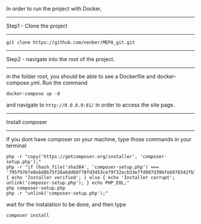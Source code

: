In order to run the project with Docker,

*****
Step1 - Clone the project
*****
```
git clone https://github.com/nenber/MEPA_git.git

```
****
Step2 - navigate into the root of the project.
****

in the folder root, you should be able to see a Dockerfile and docker-compose.yml.
Run the command 
```
docker-compose up -d
```
and navigate to ``` http://0.0.0.0:81/ ``` in order to access the site page.



**** 
Install composer
****

If you dont have composer on your machine, type those commands in your terminal
````
php -r "copy('https://getcomposer.org/installer', 'composer-setup.php');"
php -r "if (hash_file('sha384', 'composer-setup.php') === '795f976fe0ebd8b75f26a6dd68f78fd3453ce79f32ecb33e7fd087d39bfeb978342fb73ac986cd4f54edd0dc902601dc') { echo 'Installer verified'; } else { echo 'Installer corrupt'; unlink('composer-setup.php'); } echo PHP_EOL;"
php composer-setup.php
php -r "unlink('composer-setup.php');"
````
wait for the instalation to be done, and then type 

```
composer install 

```




